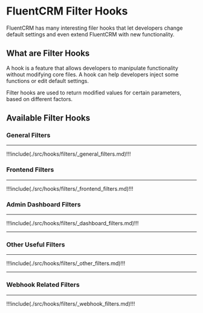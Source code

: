 # FluentCRM Filter Hooks

<Badge type="tip" vertical="top" text="FluentCRM Core" /> <Badge type="warning" vertical="top" text="Intermediate" />

FluentCRM has many interesting filer hooks that let developers change default settings and even extend FluentCRM with new functionality.

## What are Filter Hooks

A hook is a feature that allows developers to manipulate functionality without modifying core files. A hook can help developers inject some functions or edit default settings.
  
Filter hooks are used to return modified values for certain parameters, based on different factors.

## Available Filter Hooks

### General Filters
<hr />

!!!include(./src/hooks/filters/_general_filters.md)!!!

### Frontend Filters
<hr />

!!!include(./src/hooks/filters/_frontend_filters.md)!!!

### Admin Dashboard Filters
<hr />

!!!include(./src/hooks/filters/_dashboard_filters.md)!!!

------

### Other Useful Filters
<hr />

!!!include(./src/hooks/filters/_other_filters.md)!!!

------


### Webhook Related Filters
<hr />


!!!include(./src/hooks/filters/_webhook_filters.md)!!!
